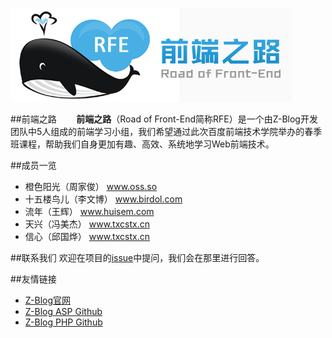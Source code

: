 ![前端之路](asset/logo.jpg)

##前端之路
&nbsp;&nbsp;&nbsp;&nbsp;&nbsp;&nbsp;&nbsp;**前端之路**（Road of Front-End简称RFE）是一个由Z-Blog开发团队中5人组成的前端学习小组，我们希望通过此次百度前端技术学院举办的春季班课程，帮助我们自身更加有趣、高效、系统地学习Web前端技术。

##成员一览
* 橙色阳光（周家俊） <a href="http://www.oss.so" target="_blank">www.oss.so</a>
* 十五楼鸟儿（李文博） <a href="http://www.birdol.com" target="_blank">www.birdol.com</a>
* 流年（王辉） <a href="http://www.huisem.com" target="_blank">www.huisem.com</a>
* 天兴（冯美杰） <a href="http://www.txcstx.cn" target="_blank">www.txcstx.cn</a>
* 信心（邱国烨） <a href="http://www.txcstx.cn" target="_blank">www.txcstx.cn</a>

##联系我们
欢迎在项目的[issue](https://github.com/qianduanzhilu/pages/issues)中提问，我们会在那里进行回答。

##友情链接
* <a href="http://www.zblogcn.com" target="_blank">Z-Blog官网</a>
* [Z-Blog ASP Github](https://github.com/zblogcn/zblogasp)
* [Z-Blog PHP Github](https://github.com/zblogcn/zblogphp)